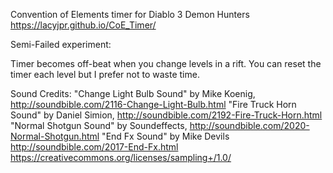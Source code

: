Convention of Elements timer for Diablo 3 Demon Hunters
https://lacyjpr.github.io/CoE_Timer/

Semi-Failed experiment: 

Timer becomes off-beat when you change levels in a rift. 
You can reset the timer each level but I prefer not to waste time.




Sound Credits:
"Change Light Bulb Sound" by Mike Koenig, http://soundbible.com/2116-Change-Light-Bulb.html
"Fire Truck Horn Sound" by Daniel Simion, http://soundbible.com/2192-Fire-Truck-Horn.html
"Normal Shotgun Sound" by Soundeffects, http://soundbible.com/2020-Normal-Shotgun.html
"End Fx Sound" by Mike Devils http://soundbible.com/2017-End-Fx.html https://creativecommons.org/licenses/sampling+/1.0/
